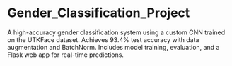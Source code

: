 # Gender_Classification_Project
A high-accuracy gender classification system using a custom CNN trained on the UTKFace dataset. Achieves 93.4% test accuracy with data augmentation and BatchNorm. Includes model training, evaluation, and a Flask web app for real-time predictions.

